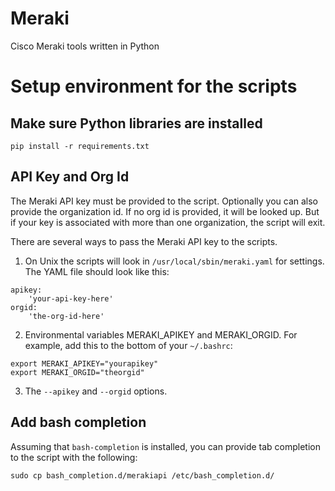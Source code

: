 # Meraki
Cisco Meraki tools written in Python

# Setup environment for the scripts

## Make sure Python libraries are installed
```
pip install -r requirements.txt
```

## API Key and Org Id

The Meraki API key must be provided to the script.  Optionally you
can also provide the organization id.  If no org id is provided, it
will be looked up.  But if your key is associated with more than one
organization, the script will exit.

There are several ways to pass the Meraki API key to the scripts.

1.  On Unix the scripts will look in `/usr/local/sbin/meraki.yaml`
for settings.
The YAML file should look like this:
```
apikey:
    'your-api-key-here'
orgid:
    'the-org-id-here'
```
2. Environmental variables MERAKI_APIKEY and MERAKI_ORGID.  For example, add this
to the bottom of your `~/.bashrc`:
```
export MERAKI_APIKEY="yourapikey"
export MERAKI_ORGID="theorgid"
```
3. The `--apikey` and `--orgid` options.

## Add bash completion

Assuming that `bash-completion` is installed, you can provide
tab completion to the script with the following:
```
sudo cp bash_completion.d/merakiapi /etc/bash_completion.d/
```

